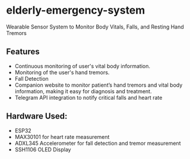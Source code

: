 # elderly-emergency-system
Wearable Sensor System to Monitor Body Vitals, Falls, and Resting Hand Tremors 

## Features
- Continuous monitoring of user's vital body information.
- Monitoring of the user's hand tremors.
- Fall Detection
- Companion website to monitor  patient’s hand tremors and vital body information, making it easy for diagnosis and treatment.
- Telegram API integration to notify critical falls and heart rate

## Hardware Used:
- ESP32
- MAX30101 for heart rate measurement
- ADXL345 Accelerometer for fall detection and tremor measurement
- SSH1106 OLED Display 
